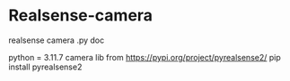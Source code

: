# Realsense-camera
realsense camera .py doc

python = 3.11.7
camera lib from https://pypi.org/project/pyrealsense2/
pip install pyrealsense2
